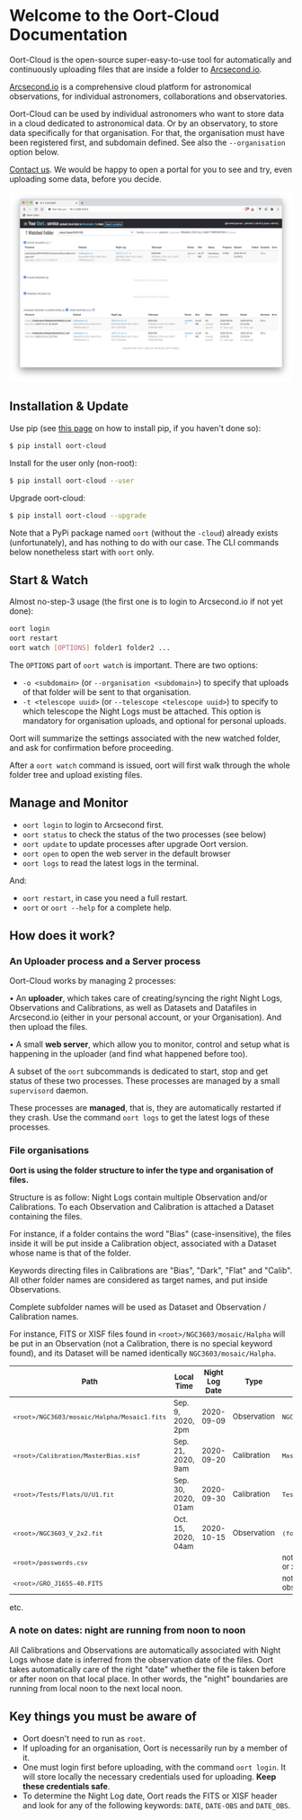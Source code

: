 # Welcome to the Oort-Cloud Documentation

Oort-Cloud is the open-source super-easy-to-use tool for automatically and
continuously uploading files that are inside a folder to 
[Arcsecond.io](https://www.arcsecond.io).

[Arcsecond.io](https://www.arcsecond.io) is a comprehensive cloud platform 
for astronomical observations, for individual astronomers, collaborations and 
observatories.

Oort-Cloud can be used by individual astronomers who want to store data in
a cloud dedicated to astronomical data. Or by an observatory, to store data
specifically for that organisation. For that, the organisation must have been 
registered first, and subdomain defined. See also the `--organisation` option 
below.

[Contact us](mailto:team@arcsecond.io). We would be happy to open
a portal for you to see and try, even uploading some data, before you decide. 

![](./assets/oort-screenshot-uploading.png)

## Installation & Update

Use pip (see [this page](https://pip.pypa.io/en/stable/installing/) on how to install pip, if you haven't done so):

```bash
$ pip install oort-cloud
```

Install for the user only (non-root):

```bash
$ pip install oort-cloud --user
```

Upgrade oort-cloud:

```bash
$ pip install oort-cloud --upgrade
```

Note that a PyPi package named `oort` (without the `-cloud`) already exists (unfortunately), 
and has nothing to do with our case. The CLI commands below nonetheless start with 
`oort` only.

## Start & Watch

Almost no-step-3 usage (the first one is to login to Arcsecond.io if not yet done):

```bash
oort login
oort restart
oort watch [OPTIONS] folder1 folder2 ...
```

The `OPTIONS` part of `oort watch` is important. There are two options:
* `-o <subdomain>` (or `--organisation <subdomain>`) to specify that uploads of 
that folder will be sent to that organisation.
* `-t <telescope uuid>` (or `--telescope <telescope uuid>`) to specify to which 
telescope the Night Logs must be attached. This option is mandatory for organisation
uploads, and optional for personal uploads.

Oort will summarize the settings associated with the new watched folder, and ask for
confirmation before proceeding.   

After a `oort watch` command is issued, oort will first walk through the whole folder
tree and upload existing files. 

## Manage and Monitor

* `oort login` to login to Arcsecond first.
* `oort status` to check the status of the two processes (see below)
* `oort update` to update processes after upgrade Oort version.
* `oort open` to open the web server in the default browser
* `oort logs` to read the latest logs in the terminal.

And:
* `oort restart`, in case you need a full restart.
* `oort` or `oort --help` for a complete help.

## How does it work?

### An Uploader process and a Server process

Oort-Cloud works by managing 2 processes:

• An **uploader**, which takes care of creating/syncing the right Night Logs,
    Observations and Calibrations, as well as Datasets and Datafiles in
    Arcsecond.io (either in your personal account, or your Organisation).
    And then upload the files.
    
• A small **web server**, which allow you to monitor, control and setup what is
    happening in the uploader (and find what happened before too).

A subset of the `oort` subcommands is dedicated to start, stop and get status
of these two processes. These processes are managed by a small `supervisord`
daemon.

These processes are **managed**, that is, they are automatically restarted if
they crash. Use the command `oort logs` to get the latest logs of these 
processes.

### File organisations

**Oort is using the folder structure to infer the type and organisation
of files.**

Structure is as follow: Night Logs contain multiple Observation and/or
Calibrations. To each Observation and Calibration is attached a Dataset
containing the files.

For instance, if a folder contains the word "Bias" (case-insensitive), the
files inside it will be put inside a Calibration object, associated with
a Dataset whose name is that of the folder.

Keywords directing files in Calibrations are "Bias", "Dark", "Flat" and
"Calib". All other folder names are considered as target names, and put
inside Observations.

Complete subfolder names will be used as Dataset and Observation / Calibration
names.

For instance, FITS or XISF files found in `<root>/NGC3603/mosaic/Halpha`
will be put in an Observation (not a Calibration, there is no special
keyword found), and its Dataset will be named identically
`NGC3603/mosaic/Halpha`.

<font size="-1">

| Path | Local Time | Night Log Date | Type | Dataset Name |
| ---- | ---- | ---- | ---- | ------------ |
| `<root>/NGC3603/mosaic/Halpha/Mosaic1.fits` | Sep. 9, 2020, 2pm | 2020-09-09 | Observation | `NGC3603/mosaic/Halpha` |  
| `<root>/Calibration/MasterBias.xisf` | Sep. 21, 2020, 9am | 2020-09-20 | Calibration | `MasterBias.xisf` |  
| `<root>/Tests/Flats/U/U1.fit` | Sep. 30, 2020, 01am | 2020-09-30 | Calibration | `Tests/Flats/U/U1.fit` |  
| `<root>/NGC3603_V_2x2.fit` | Oct. 15, 2020, 04am | 2020-10-15 | Observation | `(folder <root>)` |  
| `<root>/passwords.csv` | |  | | not uploaded (not fits or xisf) |  
| `<root>/GRO_J1655-40.FITS` | | | | not uploaded (no date obs found) |  

</font>

etc.

### A note on dates: night are running from noon to noon

All Calibrations and Observations are automatically associated with
Night Logs whose date is inferred from the observation date of the files.
Oort takes automatically care of the right "date" whether the file is taken
before or after noon on that local place. In other words, the "night"
boundaries are running from local noon to the next local noon.


## Key things you must be aware of

* Oort doesn't need to run as `root`.
* If uploading for an organisation, Oort is necessarily run by a member of it.
* One must login first before uploading, with the command `oort login`. It will 
store locally the necessary credentials used for uploading. **Keep these credentials safe**.
* To determine the Night Log date, Oort reads the FITS or XISF header and look for any of the following keywords: `DATE`, `DATE-OBS` and `DATE_OBS`.
